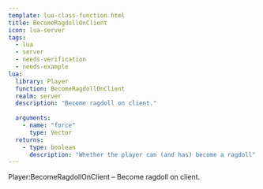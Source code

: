 ```yaml
---
template: lua-class-function.html
title: BecomeRagdollOnClient
icon: lua-server
tags:
  - lua
  - server
  - needs-verification
  - needs-example
lua:
  library: Player
  function: BecomeRagdollOnClient
  realm: server
  description: "Become ragdoll on client."
  
  arguments:
    - name: "force"
      type: Vector
  returns:
    - type: boolean
      description: "Whether the player can (and has) become a ragdoll"
---
```


<div class="lua__search__keywords">
Player:BecomeRagdollOnClient &#x2013; Become ragdoll on client.
</div>
